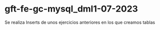 # gft-fe-gc-mysql_dml1-07-2023
Se realiza Inserts de unos ejercicios anteriores en los que creamos tablas
